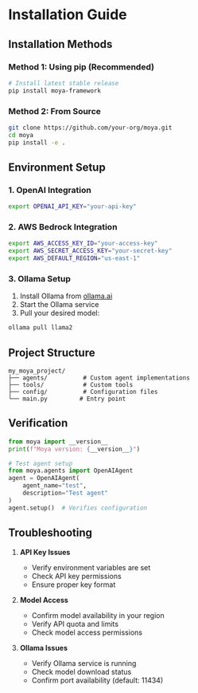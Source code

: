 # Installation Guide

## Installation Methods

### Method 1: Using pip (Recommended)
```bash
# Install latest stable release
pip install moya-framework
```

### Method 2: From Source
```bash
git clone https://github.com/your-org/moya.git
cd moya
pip install -e .
```

## Environment Setup

### 1. OpenAI Integration
```bash
export OPENAI_API_KEY="your-api-key"
```

### 2. AWS Bedrock Integration
```bash
export AWS_ACCESS_KEY_ID="your-access-key"
export AWS_SECRET_ACCESS_KEY="your-secret-key"
export AWS_DEFAULT_REGION="us-east-1"
```

### 3. Ollama Setup
1. Install Ollama from [ollama.ai](https://ollama.ai)
2. Start the Ollama service
3. Pull your desired model:
```bash
ollama pull llama2
```

## Project Structure
```
my_moya_project/
├── agents/          # Custom agent implementations
├── tools/           # Custom tools
├── config/          # Configuration files
└── main.py         # Entry point
```

## Verification

```python
from moya import __version__
print(f"Moya version: {__version__}")

# Test agent setup
from moya.agents import OpenAIAgent
agent = OpenAIAgent(
    agent_name="test",
    description="Test agent"
)
agent.setup()  # Verifies configuration
```

## Troubleshooting

1. **API Key Issues**
   - Verify environment variables are set
   - Check API key permissions
   - Ensure proper key format

2. **Model Access**
   - Confirm model availability in your region
   - Verify API quota and limits
   - Check model access permissions

3. **Ollama Issues**
   - Verify Ollama service is running
   - Check model download status
   - Confirm port availability (default: 11434)
